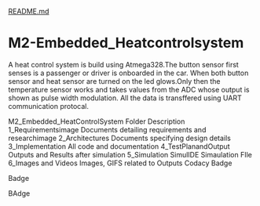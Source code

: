 [README.md](https://github.com/Mamtavishe/M2-Embedded_Heatcontrolsystem/files/7632241/README.md)
# M2-Embedded_Heatcontrolsystem

A heat control system is build using Atmega328.The button sensor first senses is a passenger or driver is onboarded in the car. When both button sensor and heat sensor are turned on the led glows.Only then the temperature sensor works and takes values from the ADC whose output is shown as pulse width modulation. All the data is transffered using UART communication protocal.

M2_Embedded_HeatControlSystem
Folder	Description
1_Requirementsimage	Documents detailing requirements and researchimage
2_Architectures	Documents specifying design details
3_Implementation	All code and documentation
4_TestPlanandOutput	Outputs and Results after simulation
5_Simulation	SimulIDE Simaulation FIle
6_Images and Videos	Images, GIFS related to Outputs
Codacy Badge

Badge

BAdge



